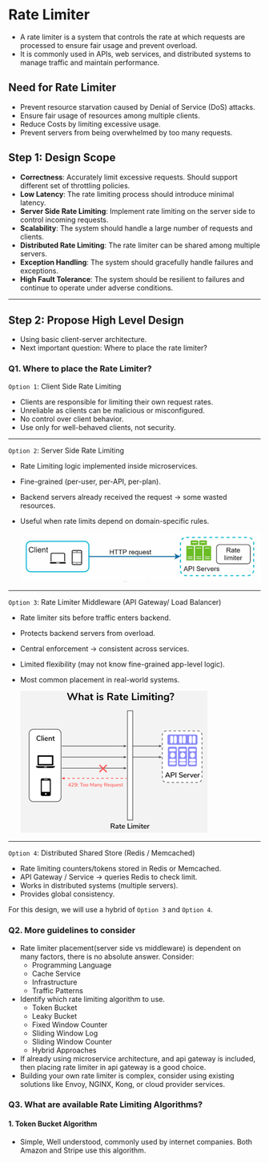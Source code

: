 # Rate Limiter

- A rate limiter is a system that controls the rate at which requests are processed to ensure fair usage and prevent overload.
- It is commonly used in APIs, web services, and distributed systems to manage traffic and maintain performance.

## Need for Rate Limiter
- Prevent resource starvation caused by Denial of Service (DoS) attacks.                        
- Ensure fair usage of resources among multiple clients.
- Reduce Costs by limiting excessive usage.
- Prevent servers from being overwhelmed by too many requests.

## Step 1: Design Scope
- **Correctness**: Accurately limit excessive requests. Should support different set of throttling policies.
- **Low Latency**: The rate limiting process should introduce minimal latency.
- **Server Side Rate Limiting**: Implement rate limiting on the server side to control incoming requests.
- **Scalability**: The system should handle a large number of requests and clients.
- **Distributed Rate Limiting**: The rate limiter can be shared among multiple servers.
- **Exception Handling**: The system should gracefully handle failures and exceptions.
- **High Fault Tolerance**: The system should be resilient to failures and continue to operate under adverse conditions.
---
## Step 2: Propose High Level Design

- Using basic client-server architecture.
- Next important question: Where to place the rate limiter?

### Q1. Where to place the Rate Limiter?

`Option 1`: Client Side Rate Limiting
- Clients are responsible for limiting their own request rates.
- Unreliable as clients can be malicious or misconfigured.
- No control over client behavior.
- Use only for well-behaved clients, not security.
---
`Option 2`: Server Side Rate Limiting
- Rate Limiting logic implemented inside microservices.
- Fine-grained (per-user, per-API, per-plan).
- Backend servers already received the request → some wasted resources.
- Useful when rate limits depend on domain-specific rules.

  ![img.png](./../../images/rate-limiter-server.png)
---
`Option 3`: Rate Limiter Middleware (API Gateway/ Load Balancer)
- Rate limiter sits before traffic enters backend.
- Protects backend servers from overload.
- Central enforcement → consistent across services.
- Limited flexibility (may not know fine-grained app-level logic).
- Most common placement in real-world systems.

  ![middleware.png](./../../images/rate-limiter-middleware.png)
---
`Option 4`: Distributed Shared Store (Redis / Memcached)
- Rate limiting counters/tokens stored in Redis or Memcached.
- API Gateway / Service → queries Redis to check limit.
- Works in distributed systems (multiple servers).
- Provides global consistency.

For this design, we will use a hybrid of `Option 3` and `Option 4`.

### Q2. More guidelines to consider
- Rate limiter placement(server side vs middleware) is dependent on many factors, there is no absolute answer. Consider:
  - Programming Language
  - Cache Service
  - Infrastructure
  - Traffic Patterns
- Identify which rate limiting algorithm to use.
  - Token Bucket
  - Leaky Bucket
  - Fixed Window Counter
  - Sliding Window Log
  - Sliding Window Counter
  - Hybrid Approaches
- If already using microservice architecture, and api gateway is included, then placing rate limiter in api gateway is a good choice.
- Building your own rate limiter is complex, consider using existing solutions like Envoy, NGINX, Kong, or cloud provider services.

### Q3. What are available Rate Limiting Algorithms?

#### 1. Token Bucket Algorithm

- Simple, Well understood, commonly used by internet companies. Both Amazon and Stripe use this algorithm.


